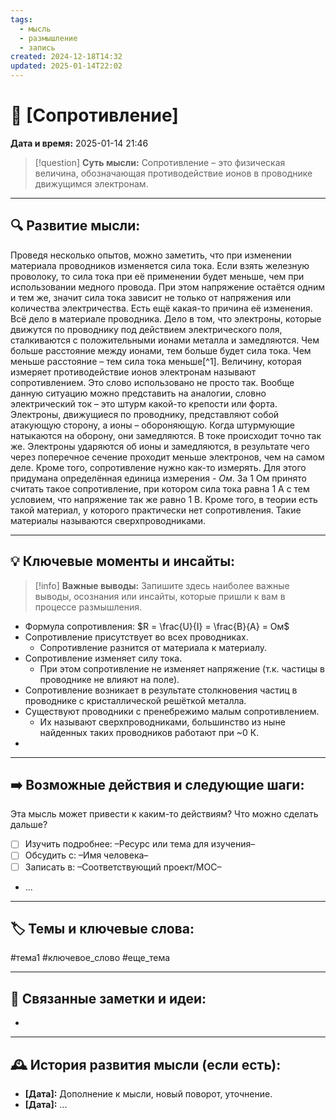 ```yaml
---
tags:
  - мысль
  - размышление
  - запись
created: 2024-12-18T14:32
updated: 2025-01-14T22:02
---
```


# 💭  [Сопротивление]

**Дата и время:** 2025-01-14 21:46

> [!question] **Суть мысли:**
> Сопротивление – это физическая величина, обозначающая противодействие ионов в проводнике движущимся электронам.

---

## 🔍 Развитие мысли:

Проведя несколько опытов, можно заметить, что при изменении материала проводников изменяется сила тока. Если взять железную проволоку, то сила тока при её применении будет меньше, чем при использовании медного провода. При этом напряжение остаётся одним и тем же, значит сила тока зависит не только от напряжения или количества электричества. Есть ещё какая-то причина её изменения.
Всё дело в материале проводника. Дело в том, что электроны, которые движутся по проводнику под действием электрического поля, сталкиваются с положительными ионами металла и замедляются. Чем больше расстояние между ионами, тем больше будет сила тока. Чем меньше расстояние – тем сила тока меньше[^1].
Величину, которая измеряет противодействие ионов электронам называют сопротивлением.
Это слово использовано не просто так. Вообще данную ситуацию можно представить на аналогии, словно электрический ток – это штурм какой-то крепости или форта. Электроны, движущиеся по проводнику, представляют собой атакующую сторону, а ионы – обороняющую. Когда штурмующие натыкаются на оборону, они замедляются. В токе происходит точно так же. Электроны ударяются об ионы и замедляются, в результате чего через поперечное сечение проходит меньше электронов, чем на самом деле.
Кроме того, сопротивление нужно как-то измерять. Для этого придумана определённая единица измерения - *Ом*. За 1 Ом принято считать такое сопротивление, при котором сила тока равна 1 А с тем условием, что напряжение так же равно 1 В. Кроме того, в теории есть такой материал, у которого практически нет сопротивления. Такие материалы называются сверхпроводниками.

---

## 💡 Ключевые моменты и инсайты:

> [!info] **Важные выводы:**
> Запишите здесь наиболее важные выводы, осознания или инсайты, которые пришли к вам в процессе размышления.

- Формула сопротивления: $R = \frac{U}{I} = \frac{В}{А} = Ом$
- Сопротивление присутствует во всех проводниках.
	- Сопротивление разнится от материала к материалу.
- Сопротивление изменяет силу тока.
	- При этом сопротивление не изменяет напряжение (т.к. частицы в проводнике не влияют на поле).
- Сопротивление возникает в результате столкновения частиц в проводнике с кристаллической решёткой металла.
- Существуют проводники с пренебрежимо малым сопротивлением.
	- Их называют сверхпроводниками, большинство из ныне найденных таких проводников работают при ~0 К.
- 

---

## ➡️ Возможные действия и следующие шаги:

Эта мысль может привести к каким-то действиям? Что можно сделать дальше?

- [ ] Изучить подробнее: –Ресурс или тема для изучения–
- [ ] Обсудить с: –Имя человека–
- [ ] Записать в: –Соответствующий проект/MOC–
- ...

---

## 🏷️ Темы и ключевые слова:

#тема1 #ключевое_слово #еще_тема

---

## 🔄 Связанные заметки и идеи:

- 

---

## 🕰️ История развития мысли (если есть):

* **[Дата]:**  Дополнение к мысли, новый поворот, уточнение.
* **[Дата]:**  ...